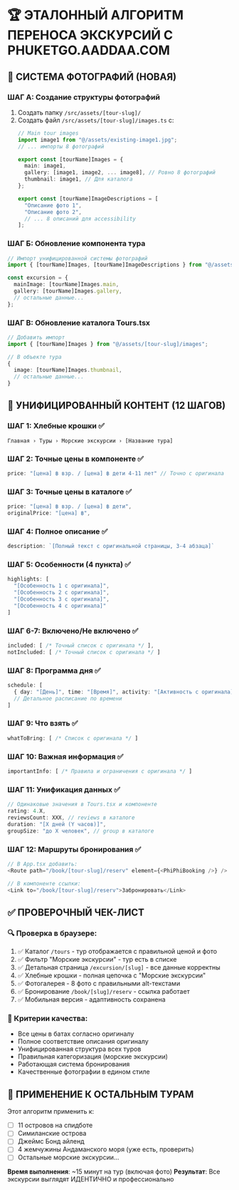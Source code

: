 # 🏆 ЭТАЛОННЫЙ АЛГОРИТМ ПЕРЕНОСА ЭКСКУРСИЙ С PHUKETGO.AADDAA.COM

## 📸 СИСТЕМА ФОТОГРАФИЙ (НОВАЯ)

### ШАГ А: Создание структуры фотографий
1. Создать папку `/src/assets/[tour-slug]/`
2. Создать файл `/src/assets/[tour-slug]/images.ts` с:
   ```typescript
   // Main tour images  
   import image1 from "@/assets/existing-image1.jpg";
   // ... импорты 8 фотографий
   
   export const [tourName]Images = {
     main: image1,
     gallery: [image1, image2, ... image8], // Ровно 8 фотографий
     thumbnail: image1, // Для каталога
   };
   
   export const [tourName]ImageDescriptions = [
     "Описание фото 1",
     "Описание фото 2", 
     // ... 8 описаний для accessibility
   ];
   ```

### ШАГ Б: Обновление компонента тура
```typescript
// Импорт унифицированной системы фотографий
import { [tourName]Images, [tourName]ImageDescriptions } from "@/assets/[tour-slug]/images";

const excursion = {
  mainImage: [tourName]Images.main,
  gallery: [tourName]Images.gallery,
  // остальные данные...
};
```

### ШАГ В: Обновление каталога Tours.tsx
```typescript
// Добавить импорт
import { [tourName]Images } from "@/assets/[tour-slug]/images";

// В объекте тура
{
  image: [tourName]Images.thumbnail,
  // остальные данные...
}
```

## 🎯 УНИФИЦИРОВАННЫЙ КОНТЕНТ (12 ШАГОВ)

### ШАГ 1: Хлебные крошки ✅
```tsx
Главная › Туры › Морские экскурсии › [Название тура]
```

### ШАГ 2: Точные цены в компоненте ✅
```typescript
price: "[цена] ฿ взр. / [цена] ฿ дети 4-11 лет" // Точно с оригинала
```

### ШАГ 3: Точные цены в каталоге ✅
```typescript
price: "[цена] ฿ взр. / [цена] ฿ дети",
originalPrice: "[цена] ฿",
```

### ШАГ 4: Полное описание ✅
```typescript
description: `[Полный текст с оригинальной страницы, 3-4 абзаца]`
```

### ШАГ 5: Особенности (4 пункта) ✅
```typescript
highlights: [
  "[Особенность 1 с оригинала]",
  "[Особенность 2 с оригинала]", 
  "[Особенность 3 с оригинала]",
  "[Особенность 4 с оригинала]"
]
```

### ШАГ 6-7: Включено/Не включено ✅
```typescript
included: [ /* Точный список с оригинала */ ],
notIncluded: [ /* Точный список с оригинала */ ]
```

### ШАГ 8: Программа дня ✅
```typescript
schedule: [
  { day: "[День]", time: "[Время]", activity: "[Активность с оригинала]" },
  // Детальное расписание по времени
]
```

### ШАГ 9: Что взять ✅
```typescript
whatToBring: [ /* Список с оригинала */ ]
```

### ШАГ 10: Важная информация ✅
```typescript
importantInfo: [ /* Правила и ограничения с оригинала */ ]
```

### ШАГ 11: Унификация данных ✅
```typescript
// Одинаковые значения в Tours.tsx и компоненте
rating: 4.X,
reviewsCount: XXX, // reviews в каталоге
duration: "[X дней (Y часов)]",
groupSize: "до X человек", // group в каталоге  
```

### ШАГ 12: Маршруты бронирования ✅
```typescript
// В App.tsx добавить:
<Route path="/book/[tour-slug]/reserv" element={<PhiPhiBooking />} />

// В компоненте ссылки:
<Link to="/book/[tour-slug]/reserv">Забронировать</Link>
```

## ✅ ПРОВЕРОЧНЫЙ ЧЕК-ЛИСТ

### 🔍 Проверка в браузере:
1. ✅ Каталог `/tours` - тур отображается с правильной ценой и фото
2. ✅ Фильтр "Морские экскурсии" - тур есть в списке  
3. ✅ Детальная страница `/excursion/[slug]` - все данные корректны
4. ✅ Хлебные крошки - полная цепочка с "Морские экскурсии"
5. ✅ Фотогалерея - 8 фото с правильными alt-текстами
6. ✅ Бронирование `/book/[slug]/reserv` - ссылка работает
7. ✅ Мобильная версия - адаптивность сохранена

### 🎯 Критерии качества:
- Все цены в батах согласно оригиналу
- Полное соответствие описания оригиналу  
- Унифицированная структура всех туров
- Правильная категоризация (морские экскурсии)
- Работающая система бронирования
- Качественные фотографии в едином стиле

## 🔄 ПРИМЕНЕНИЕ К ОСТАЛЬНЫМ ТУРАМ

Этот алгоритм применить к:
- [ ] 11 островов на спидботе
- [ ] Симиланские острова  
- [ ] Джеймс Бонд айленд
- [ ] 4 жемчужины Андаманского моря (уже есть, проверить)
- [ ] Остальные морские экскурсии...

**Время выполнения**: ~15 минут на тур (включая фото)
**Результат**: Все экскурсии выглядят ИДЕНТИЧНО и профессионально